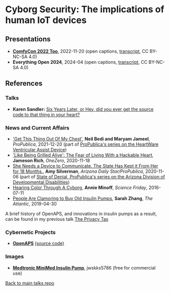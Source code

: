 # Cyborg Security: The implications of human IoT devices

## Presentations

- [**ComfyCon 2022 Too**](https://www.youtube.com/watch?v=JXh1TwGDRVM), 2022-11-20 (open captions, [transcript](transcript-comfycon2022.md), CC BY-NC-SA 4.0)
- **Everything Open 2024**, 2024-04 (open captions, [transcript](transcript-eo2024.md), CC BY-NC-SA 4.0)

## References

### Talks

* **Karen Sandler:** [Six Years Later, or Hey, did you ever get the source code to that thing in your heart?](https://www.youtube.com/watch?v=8wPAHu_zYDw)

### News and Current Affairs

* ['Get This Thing Out Of My Chest'](https://www.propublica.org/article/get-this-thing-out-of-my-chest), **Neil Bedi and Maryam Jameel**, *ProPublica*, 2021-12-20 (part of [ProPublica's series on the HeartWare Ventricular Assist Device](https://www.propublica.org/series/heartware))
* ['Like Being Grilled Alive': The Fear of Living With a Hackable Heart](https://onezero.medium.com/i-live-with-a-digital-security-threat-inside-my-body-ca6b9da0b316), **Jameson Rich**, *OneZero*, 2020-11-18
* [She Needs a Device to Communicate. The State Has Kept it From Her for 18 Months.](https://www.propublica.org/article/she-needs-a-device-to-communicate-the-state-has-kept-it-from-her-for-18-months), **Amy Silverman**, *Arizona Daily Star/ProPublica*, 2020-11-06 (part of [State of Denial, ProPublica's series on the Arizona Division of Developmental Disabilities](https://www.propublica.org/series/state-of-denial))
* [Hearing Color Through A Cyborg](https://www.sciencefriday.com/articles/hearing-color-through-a-cyborg/), **Annie Minoff**, *Science Friday*, 2016-07-11
* [People Are Clamoring to Buy Old Insulin Pumps](https://www.theatlantic.com/science/archive/2019/04/looping-created-insulin-pump-underground-market/588091/), **Sarah Zhang**, *The Atlantic*, 2019-04-30

A brief history of OpenAPS, and innovations in insulin pumps as a result, can be found in my previous talk [The Privacy Tax](https://github.com/lisushka/privacy-tax)

### Cybernetic Projects

* [**OpenAPS**](https://openaps.org/) [(source code)](https://github.com/openaps)

### Images

* [**Medtronic MiniMed Insulin Pump**](http://bit.ly/tthbd64), jwskks5786 (free for commercial use)

[Back to main talks repo](https://github.com/lisushka/talks)
